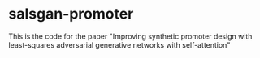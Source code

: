 # salsgan-promoter
This is the code for the paper "Improving synthetic promoter design with least-squares adversarial generative networks with self-attention"

